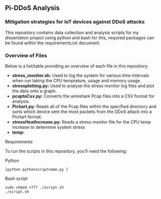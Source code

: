 ## Pi-DDoS Analysis

### Mitigation strategies for IoT devices against DDoS attacks


This repository contains data collection and analysis scripts for my dissertation project using python and bash for this, required packages can be found within the requirements.txt document.


### Overview of Files

Below is a list/table providing an overview of each file in this repository:

- **stress_monitor.sh:** Used to log the system for various time intervals when run taking the CPU temprature, usage and memory usage.
- **stressplotting.py:** Used to analyse the stress monitor log files and plot the data onto a graph.
- **pcaptoCsv.py:** Converts the wireshark Pcap files into a CSV format for analysis.
- **Pichart.py:** Reads all of the Pcap files within the specified directory and sorts which device sent the most packets from the DDoS attack into a Pichart format.
- **stressHeatIncrease.py:** Reads a stress monitor file for the CPU temp increase to determine system stress
- **temp:**

Requirements

To run the scripts in this repository, you'll need the following:

Python

    [python pythonscriptname.py ]
    

Bash script

    sudo chmod +777 ./script.sh
    ./script.sh
    
